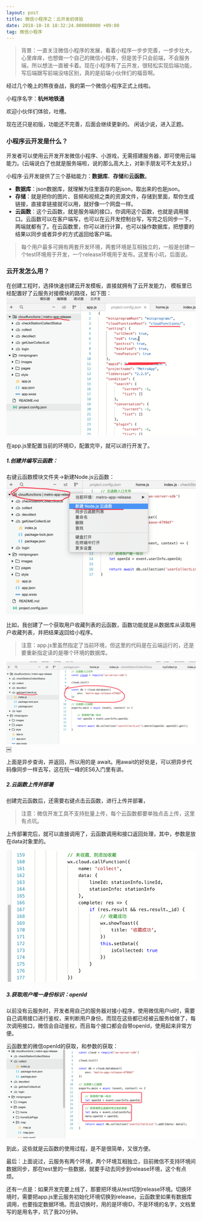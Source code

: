 ```yaml
---
layout: post
title: 微信小程序之：云开发初体验
date: 2018-10-18 18:32:24.000000000 +09:00
tag: 微信小程序
---
```




 >背景：一直关注微信小程序的发展，看着小程序一步步完善，一步步壮大，心里痒痒，也想做一个自己的微信小程序，但是苦于只会前端，不会服务端，所以想法一直被卡着。现在小程序有了云开发，很轻松实现后端功能，写后端跟写前端没啥区别，真的是前端小伙伴们的福音啊。


经过几个晚上的熬夜奋战，我的第一个微信小程序正式上线啦。

小程序名字：**杭州地铁通**

欢迎小伙伴们体验，吐槽。

现在还只是初版，功能还不完善，后面会继续更新的。
闲话少说，进入正题。


### 小程序云开发是什么？

开发者可以使用云开发开发微信小程序、小游戏，无需搭建服务器，即可使用云端能力。(云端说白了也就是服务端啦，说的那么高大上，对新手朋友可不太友好。)

小程序·云开发提供了三个基础能力：**数据库**、**存储**和**云函数**。

 - **数据库**：json数据库，就理解为往里面存的是json，取出来的也是json。
 - **存储**：就是把你的图片、音频和视频之类的资源文件，存储到里面，帮你生成链接，直接拿链接就可以用，就好像一个网盘一样。
- **云函数**：这个云函数，就是服务端的接口，你调用这个函数，也就是调用接口。云函数可以在客户端写，也可以在云开发控制台写，写完之后同步一下，两端就都有了。在云函数里，你可以进行计算，也可以操作数据库，把想要的结果以同步或者异步的方式返回给客户端。


> 每个用户最多可拥有两套开发环境，两套环境是互相独立的，一般是创建一个test环境用于开发，一个release环境用于发布。这里有小坑，后面说。


### 云开发怎么用？

在创建工程时，选择快速创建云开发模板，直接就拥有了云开发能力，
模板里已经配置好了云服务对接模块的路径，如下图：
![image1.png](/images/posts/first-wx-app/image1.png)


在app.js里配置当前的环境ID，配置完毕，就可以进行开发了。

##### 1.创建并编写云函数：

右键云函数模块文件夹->新建Node.js云函数：
![image2.png](/images/posts/first-wx-app/image2.png)


比如，我创建了一个获取用户收藏列表的云函数，函数功能就是从数据库从读取用户收藏列表，并把结果返回给小程序。
> 注意：app.js里虽然指定了当前环境，但这里的代码是在云端运行的，还是要重新指定读的是哪个环境的数据库。


![image3.png](/images/posts/first-wx-app/image3.png)
￼

上面是异步查询，并返回，所以用的是 await。用await的好处是，可以把异步代码像同步一样去写，这在阮一峰的ES6入门里有讲。

##### 2.云函数上传并部署
创建完云函数后，还需要右键点击云函数，进行上传并部署，

> 注意：微信开发工具不支持批量上传，每个云函数都要单独点击上传，这里有点坑。

上传部署完后，就可以直接调用了，云函数调用和接口返回处理，其中，参数是放在data对象里的。

![image4.png](/images/posts/first-wx-app/image4.png)

##### 3.获取用户唯一身份标识：openId

以前没有云服务时，开发者用自己的服务器对接小程序，使用微信用户id时，需要自己调用接口进行鉴权，来判断用户身份。而现在这些都已经被云服务给做了，每次调用接口，微信会自动鉴权，而且每个接口都会自带openId，使用起来非常方便。


云函数里的微信openId的获取，和参数的获取：
![image5.png](/images/posts/first-wx-app/image5.png)

到此，这些就是云函数的使用过程，是不是很简单，又很方便。

最后：上面说过，云服务有两个环境，两个环境互相独立，目前微信不支持环境间数据同步，那在test里的一些数据，就要手动去同步到release环境，这个有点烦。

还有一点是：如果开发完要上线了，那要把环境从test切到release环境。切换环境时，需要把app.js里云服务初始化环境切换到release，云函数里如果有数据库调用，也要指定数据环境。而且切换时，用的是环境ID，不是环境的名字，文档里写的是用名字，坑了我20分钟。






